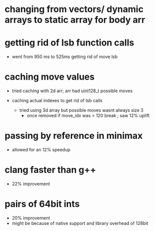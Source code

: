 # changing from vectors/ dynamic arrays to static array for body arr 


# getting rid of lsb function calls 
* went from 950 ms to 525ms getting rid of move lsb 



# caching move values

* tried caching with 2d arr; arr had uint128_t possible moves

* caching actual indexes to get rid of lsb calls 
    * tried using 3d array but possible moves wasnt always size 3 
        * once removed if move_idx was > 120 break ; saw 12% uplift 

# passing by reference in minimax
* allowed for an 12% speedup 

# clang faster than g++
* 22% improvement 

# pairs of 64bit ints 
* 20% improvement
* might be because of native support and library overhead of 128bit 